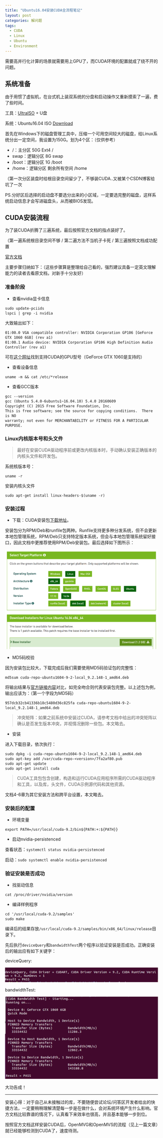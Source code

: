 ```yaml
---
title: "Ubuntu16.04安装CUDA全流程笔记"
layout: post
categories: 解问题
tags:
  - CUDA
  - Linux
  - Ubuntu
  - Environment
---
```


需要高并行化计算的场景就需要用上GPU了，而CUDA环境的配置就成了绕不开的问题。

<!-- more -->

## 系统准备

由于用惯了虚拟机，在台式机上装双系统的分盘和启动操作又重新摸索了一遍，费了些时间。

工具：[UltraISO](https://cn.ultraiso.net/) + U盘

系统：Ubuntu16.04 ISO [Download](https://mirrors.tuna.tsinghua.edu.cn/ubuntu-releases/xenial/ubuntu-16.04.5-desktop-amd64.iso)

首先在Windows下的磁盘管理工具中，压缩一个可用空间较大的磁盘，给Linux系统分出一定空间，我设置为150G。划为4个区：（仅供参考）

* /：主分区 50G Ext4 /
* swap：逻辑分区 8G swap
* /boot：逻辑分区 1G /boot
* /home：逻辑分区 剩余所有空间 /home

（第一次分区装盘时给根目录空间留少了，不够装CUDA..又被某个CSDN博客给坑了一次

PS.分好区后选择的启动盘不要选分出来的小区域，一定要选完整的磁盘，这样系统启动信息才会写进磁盘头，从而被BIOS发现。

## CUDA安装流程

为了装CUDA折腾了三遍系统，最后按照官方文档的指点装好了。

（第一遍系统根目录空间不够 / 第二遍方法不当机子卡死 / 第三遍按照文档成功配置

[官方文档](https://docs.nvidia.com/cuda/pdf/CUDA_Installation_Guide_Linux.pdf)

主要步骤归纳如下：（这些步骤算是整理给自己看的，强烈建议具备一定英文理解能力的读者去看原文档，对新手十分友好）

### 准备阶段

* 查看nvidia显卡信息

```
sudo update-pciids
lspci | grep -i nvidia
```

大致输出如下：

```
01:00.0 VGA compatible controller: NVIDIA Corporation GP106 [GeForce GTX 1060 6GB] (rev a1)
01:00.1 Audio device: NVIDIA Corporation GP106 High Definition Audio Controller (rev a1)
```

可在[这个网址](https://developer.nvidia.com/cuda-gpus)找到支持CUDA的GPU型号（GeForce GTX 1060是支持的）

* 查看设备信息

```
uname -m && cat /etc/*release
```

* 查看GCC版本

```
gcc --version
gcc (Ubuntu 5.4.0-6ubuntu1~16.04.10) 5.4.0 20160609
Copyright (C) 2015 Free Software Foundation, Inc.
This is free software; see the source for copying conditions.  There is NO
warranty; not even for MERCHANTABILITY or FITNESS FOR A PARTICULAR PURPOSE.
```

### Linux内核版本号和头文件

> 最好在安装CUDA驱动程序前或更改内核版本时，手动确认安装正确版本的内核头文件和开发包。

系统核版本号：

```
uname -r
```

安装内核头文件

```
sudo apt-get install linux-headers-$(uname -r)
```

### 安装过程

* 下载：CUDA安装包[下载地址](http://developer.nvidia.com/cuda-downloads)。

安装包分为RPM/Deb和runfile包两种。Runfile支持更多种分发系统，但不会更新本地包管理系统，RPM/Deb只支持特定版本系统，但会与本地包管理系统留好接口，因此文档中更推荐使用RPM/Deb安装包。最后选择如下图所示：

![](https://github.com/HusterHope/blogimage/raw/master/CUDAinstall-1.png)

* MD5码校验

因为安装包比较大，下载完成后我们需要使用MD5码验证包的完整性：

```
md5sum cuda-repo-ubuntu1604-9-2-local_9.2.148-1_amd64.deb
```

将输出结果与[官方链接内容](https://developer.download.nvidia.com/compute/cuda/9.2/Prod2/docs/sidebar/md5sum-c.txt)对比，如完全吻合则代表安装包完整。以上述包为例，输出应该为：（第一个字段为MD5码）

```
957dcb32cb41336b18c5480d36c825fa cuda-repo-ubuntu1604-9-2-local_9.2.148-1_amd64.deb
```

> 冲突矩阵：如果之前系统中安装过CUDA，请参考文档中给出的冲突矩阵以确认是否发生版本冲突，并视情况删除一些包。本文略去。

* 安装

进入下载目录，依次执行：

```
sudo dpkg -i cuda-repo-ubuntu1604-9-2-local_9.2.148-1_amd64.deb
sudo apt-key add /var/cuda-repo-<version>/7fa2af80.pub
sudo apt-get update
sudo apt-get install cuda
```

> CUDA工具包包含创建，构造和运行CUDA应用程序所需的CUDA驱动程序和工具，以及库，头文件，CUDA示例源代码和其他资源。

文档4-6章为其它安装方法和跨平台设置，本文略去。

### 安装后的配置

* 环境变量

```
export PATH=/usr/local/cuda-9.2/bin${PATH:+:${PATH}}
```

* 启动nvidia-persistenced

查看状态：`systemctl status nvidia-persistenced`

启动：`sudo systemctl enable nvidia-persistenced`

### 验证安装是否成功

* 找驱动信息

```
cat /proc/driver/nvidia/version
```

* 编译样例程序

```
cd '/usr/local/cuda-9.2/samples'
sudo make
```

编译后的结果存放`/usr/local/cuda-9.2/samples/bin/x86_64/linux/release`目录下。

先后执行`deviceQuery`和`bandwidthTest`两个程序以验证安装是否成功。正确安装后的输出应有如下关键字：

deviceQuery:

![](https://github.com/HusterHope/blogimage/raw/master/CUDAinstall-2.png)

bandwidthTest:

![](https://github.com/HusterHope/blogimage/raw/master/CUDAinstall-3.png)

大功告成！

---

安装心得：对于自己从未接触过的库，不要随便尝试论坛/问答区开发者给出的快捷方法，一定要稍稍理解清楚每一步是在做什么，会对系统环境产生什么影响。官方文档比较靠谱的情况下，认真看下来效率也很高，并且基本能够一步到位。

按照官方文档这样安装CUDA后，OpenMVG和OpenMVS的流程（见上一篇文章）就已经能够检测到CUDA了，速度待测。

